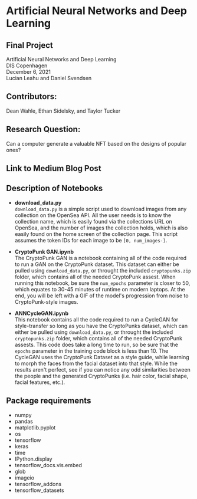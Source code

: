 # Artificial Neural Networks and Deep Learning
## Final Project  
Artificial Neural Networks and Deep Learning  
DIS Copenhagen  
December 6, 2021  
Lucian Leahu and Daniel Svendsen  

## Contributors:
Dean Wahle, Ethan Sidelsky, and Taylor Tucker

## Research Question:
Can a computer generate a valuable NFT based on the designs of popular ones?

## Link to Medium Blog Post


## Description of Notebooks
- __download_data.py__  
`download_data.py` is a simple script used to download images from any collection on the OpenSea API. All the user needs is to know the collection name, which is easily found via the collections URL on OpenSea, and the number of images the collection holds, which is also easily found on the home screen of the collection page. This script assumes the token IDs for each image to be `[0, num_images-]`.

- __CryptoPunk GAN.ipynb__  
The CryptoPunk GAN is a notebook containing all of the code required to run a GAN on the CryptoPunk dataset. This dataset can either be pulled using `download_data.py`, or throught the included `cryptopunks.zip` folder, which contains all of the needed CryptoPunk assest. When running this notebook, be sure the `num_epochs` parameter is closer to 50, which equates to 30-45 minutes of runtime on modern laptops. At the end, you will be left with a GIF of the model's progression from noise to CryptoPunk-style images. 

- __ANNCycleGAN.ipynb__  
This notebook contains all the code required to run a CycleGAN for style-transfer so long as you have the CryptoPunks dataset, which can either be pulled using `download_data.py`, or throught the included `cryptopunks.zip` folder, which contains all of the needed CryptoPunk assests. This code does take a long time to run, so be sure that the `epochs` parameter in the training code block is less than 10. The CycleGAN uses the CryptoPunk Dataset as a style guide, while learning to morph the faces from the facial dataset into that style. While the results aren't perfect, see if you can notice any odd similarities between the people and the generated CryptoPunks (i.e. hair color, facial shape, facial features, etc.). 


## Package requirements
- numpy
- pandas
- matplotlib.pyplot
- os
- tensorflow
- keras
- time
- IPython.display
- tensorflow_docs.vis.embed
- glob
- imageio
- tensorflow_addons
- tensorflow_datasets
